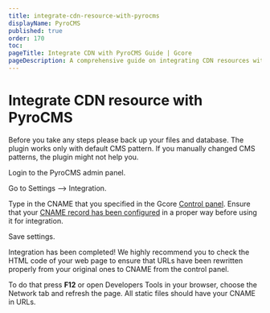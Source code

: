 ```yaml
---
title: integrate-cdn-resource-with-pyrocms
displayName: PyroCMS
published: true
order: 170
toc:
pageTitle: Integrate CDN with PyroCMS Guide | Gcore
pageDescription: A comprehensive guide on integrating CDN resources with PyroCMS to enhance your site's speed and user experience.
---
```

# Integrate CDN resource with PyroCMS

Before you take any steps please back up your files and database. The plugin works only with default CMS pattern. If you manually changed CMS patterns, the plugin might not help you. 

Login to the PyroCMS admin panel.

Go to Settings –> Integration.

Type in the CNAME that you specified in the Gcore <a href="https://accounts.gcore.com/reports/dashboard" target="_blank">Control panel</a>. Ensure that your <a href="https://gcore.com/docs/cdn/cdn-resource-options/general/create-and-set-a-custom-domain-for-the-content-delivery-via-cdn" target="_blank">CNAME record has been configured</a> in a proper way before using it for integration.

Save settings.

Integration has been completed! We highly recommend you to check the HTML code of your web page to ensure that URLs have been rewritten properly from your original ones to CNAME from the control panel.

To do that press **F12** or open Developers Tools in your browser, choose the Network tab and refresh the page. All static files should have your CNAME in URLs.